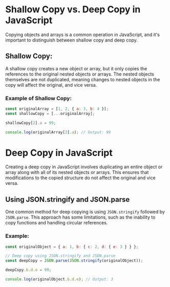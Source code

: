 # Shallow Copy vs. Deep Copy in JavaScript

Copying objects and arrays is a common operation in JavaScript, and it's important to distinguish between shallow copy and deep copy.

## Shallow Copy:

A shallow copy creates a new object or array, but it only copies the references to the original nested objects or arrays. The nested objects themselves are not duplicated, meaning changes to nested objects in the copy will affect the original, and vice versa.

### Example of Shallow Copy:

```javascript
const originalArray = [1, 2, { a: 3, b: 4 }];
const shallowCopy = [...originalArray];

shallowCopy[2].a = 99;

console.log(originalArray[2].a); // Output: 99
```

# Deep Copy in JavaScript

Creating a deep copy in JavaScript involves duplicating an entire object or array along with all of its nested objects or arrays. This ensures that modifications to the copied structure do not affect the original and vice versa.

## Using JSON.stringify and JSON.parse

One common method for deep copying is using `JSON.stringify` followed by `JSON.parse`. This approach has some limitations, such as the inability to copy functions and handling circular references.

### Example:

```javascript
const originalObject = { a: 1, b: { c: 2, d: { e: 3 } } };

// Deep copy using JSON.stringify and JSON.parse
const deepCopy = JSON.parse(JSON.stringify(originalObject));

deepCopy.b.d.e = 99;

console.log(originalObject.b.d.e); // Output: 3
```